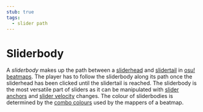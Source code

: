 ```yaml
---
stub: true
tags:
  - slider path
---
```


# Sliderbody

A *sliderbody* makes up the path between a [sliderhead](/wiki/Hit_object/Sliderhead) and [slidertail](/wiki/Hit_object/Slidertail) in [osu!](/wiki/Game_mode/osu!) [beatmaps](/wiki/Beatmap). The player has to follow the sliderbody along its path once the sliderhead has been clicked until the slidertail is reached. The sliderbody is the most versatile part of sliders as it can be manipulated with [slider anchors](/wiki/Hit_object/Slider_anchor) and [slider velocity](/wiki/Hit_object/Slider_velocity) changes. The colour of sliderbodies is determined by the [combo colours](/wiki/Beatmapping/Combo_colour) used by the mappers of a beatmap.<!-- TODO: Insert curve algorithm in here somewhere maybe-->

<!-- TODO: Mention sliderart here maybe-->

<!-- TODO: Add links and images-->

